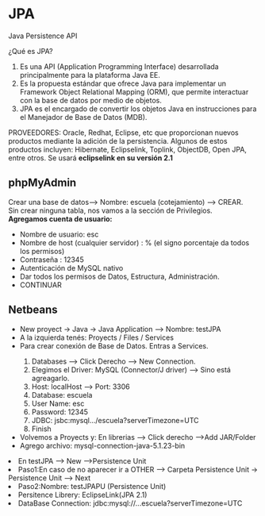 # JPA
Java Persistence API

¿Qué es JPA?
<ol>
<li>Es una API (Application Programming Interface) desarrollada principalmente para la plataforma Java EE.</li>
<li>Es la propuesta estándar que ofrece Java para implementar un Framework Object Relational Mapping (ORM), 
  que permite interactuar con la base de datos por medio de objetos.</li>
<li>JPA es el encargado de convertir los objetos Java en instrucciones para el Manejador de Base de Datos (MDB).</li>
</ol>

PROVEEDORES: Oracle, Redhat, Eclipse, etc que proporcionan nuevos productos mediante la adición de la persistencia.
Algunos de estos productos incluyen: Hibernate, Eclipselink, Toplink, ObjectDB, Open JPA, entre otros.
Se usará <b>eclipselink en su versión 2.1</b>

<h2>phpMyAdmin</h2>
Crear una base de datos--> Nombre: escuela (cotejamiento) --> CREAR.<br>
Sin crear ninguna tabla, nos vamos a la sección de Privilegios.<br>
<b>Agregamos cuenta de usuario:</b>
<ul>
  <li>Nombre de usuario: esc </li>
  <li>Nombre de host (cualquier servidor) : % (el signo porcentaje da todos los permisos) </li>
  <li>Contraseña : 12345 </li>
  <li>Autenticación de MySQL nativo </li>
  <li>Dar todos los permisos de Datos, Estructura, Administración. </li>
  <li>CONTINUAR</li>
</ul>

<h2>Netbeans</h2>
<ul>
  <li>New proyect -> Java -> Java Application --> Nombre: testJPA</li>
  <li>A la izquierda tenés: Proyects / Files / Services </li>
  <li>Para crear conexión de Base de Datos. Entras a Services. </li>
    <ol>
      <li>Databases --> Click Derecho --> New Connection.</li>
      <li>Elegimos el Driver: MySQL (Connector/J driver) --> Sino está agreagarlo.</li>
      <li>Host: localHost --> Port: 3306 </li>
      <li>Database: escuela </li>
      <li>User Name: esc </li>
      <li>Password: 12345 </li>
      <li>JDBC: jsbc:mysql.../escuela?serverTimezone=UTC</li>
      <li>Finish</li>
    </ol>
  <li>Volvemos a Proyects y: En librerias --> Click derecho -->Add JAR/Folder</li>
  <li>Agrego archivo: mysql-connection-java-5.1.23-bin</li>
</ul>
<li>En testJPA --> New -->Persistence Unit</li>
<li>Paso1:En caso de no aparecer ir a OTHER --> Carpeta Persistence Unit -> Persistence Unit --> Next</li>
<li>Paso2:Nombre: testJPAPU (Persistence Unit)</li>
<li>Persitence Librery: EclipseLink(JPA 2.1)</li>
<li>DataBase Connection: jdbc:mysql://...escuela?serverTimezone=UTC</li>

  




